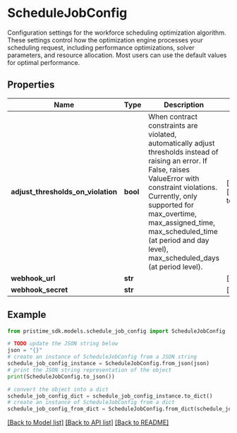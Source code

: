 # ScheduleJobConfig

Configuration settings for the workforce scheduling optimization algorithm.  These settings control how the optimization engine processes your scheduling request, including performance optimizations, solver parameters, and resource allocation. Most users can use the default values for optimal performance.

## Properties

Name | Type | Description | Notes
------------ | ------------- | ------------- | -------------
**adjust_thresholds_on_violation** | **bool** | When contract constraints are violated, automatically adjust thresholds instead of raising an error. If False, raises ValueError with constraint violations. Currently, only supported for max_overtime, max_assigned_time, max_scheduled_time (at period and day level), max_scheduled_days (at period level). | [optional] [default to False]
**webhook_url** | **str** |  | [optional] 
**webhook_secret** | **str** |  | [optional] 

## Example

```python
from pristime_sdk.models.schedule_job_config import ScheduleJobConfig

# TODO update the JSON string below
json = "{}"
# create an instance of ScheduleJobConfig from a JSON string
schedule_job_config_instance = ScheduleJobConfig.from_json(json)
# print the JSON string representation of the object
print(ScheduleJobConfig.to_json())

# convert the object into a dict
schedule_job_config_dict = schedule_job_config_instance.to_dict()
# create an instance of ScheduleJobConfig from a dict
schedule_job_config_from_dict = ScheduleJobConfig.from_dict(schedule_job_config_dict)
```
[[Back to Model list]](../README.md#documentation-for-models) [[Back to API list]](../README.md#documentation-for-api-endpoints) [[Back to README]](../README.md)


